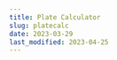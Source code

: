 ```yaml
---
title: Plate Calculator
slug: platecalc
date: 2023-03-29
last_modified: 2023-04-25
---
```


<div id="platecalcForm" data-component=""></div>
